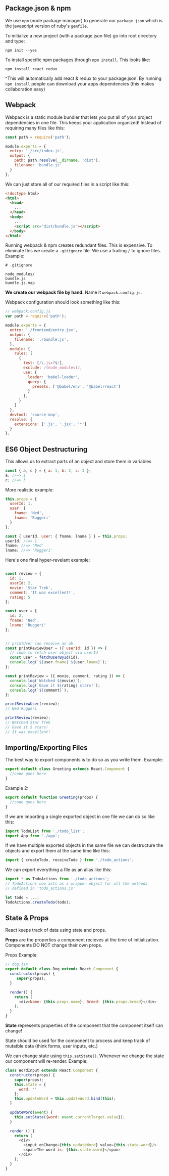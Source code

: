 ## Package.json & npm

We use `npm` (node package manager) to generate our `package.json` which is the javascript version of ruby's `gemfile`. 

To initialize a new project (with a package.json file) go into root directory and type:

```
npm init --yes
```

To install specific npm packages through `npm install`. This looks like:

```
npm install react redux
```

^This will automatically add react & redux to your package.json. By running `npm install` people can download your apps dependencies (this makes collaboration easy)

## Webpack

Webpack is a static module bundler that lets you put all of your project dependencies in one file. This keeps your application organized! Instead of requiring many files like this:

```javascript
const path = require('path');

module.exports = {
  entry: './src/index.js',
  output: {
    path: path.resolve(__dirname, 'dist'),
    filename: 'bundle.js'
  }
};
```

We can just store all of our required files in a script like this:

```html
<!doctype html>
<html>
  <head>
    ...
  </head>
  <body>
    ...
    <script src="dist/bundle.js"></script>
  </body>
</html>
```

Running webpack & npm creates redundant files. This is expensive. To eliminate this we create a `.gitignore` file. We use a trailing `/` to ignore files. Example:

```
# .gitignore

node_modules/
bundle.js
bundle.js.map
```

**We create our webpack file by hand.** Name it `webpack.config.js`.

Webpack configuration should look something like this:

```javascript
// webpack.config.js
var path = require('path');

module.exports = {
  entry: './frontend/entry.jsx',
  output: {
    filename: './bundle.js',
  },
  module: {
    rules: [
      {
        test: [/\.jsx?$/],
        exclude: /(node_modules)/,
        use: {
          loader: 'babel-loader',
          query: {
            presets: ['@babel/env', '@babel/react']
          }
        },
      }
    ]
  },
  devtool: 'source-map',
  resolve: {
    extensions: ['.js', '.jsx', '*']
  }
};
```

## ES6 Object Destructuring

This allows us to extract parts of an object and store them in variables

```javascript
const { a, c } = { a: 1, b: 2, c: 3 };
a; //=> 1
c; //=> 3
```

More realistic example:

```javascript
this.props = {
  userId: 1,
  user: {
    fname: 'Ned',
    lname: 'Ruggeri'
  }
};

const { userId, user: { fname, lname } } = this.props;
userId; //=> 1
fname; //=> 'Ned'
lname; //=> 'Ruggeri'
```

Here's one final hyper-revelant example:

```javascript 

const review = {
  id: 1,
  userId: 2,
  movie: 'Star Trek',
  comment: 'It was excellent!',
  rating: 5
};

const user = {
  id: 2,
  fname: 'Ned',
  lname: 'Ruggeri'
};


// printUser can receive an ob
const printReviewUser = ({ userId: id }) => {
  // code to fetch user object via userId
  const user = fetchUserById(id);
  console.log(`${user.fname} ${user.lname}`);
};

const printReview = ({ movie, comment, rating }) => {
  console.log(`Watched ${movie}`);
  console.log(`Gave it ${rating} stars!`);
  console.log(`${comment}`);
};

printReviewUser(review);
// Ned Ruggeri

printReview(review);
// Watched Star Trek
// Gave it 5 stars!
// It was excellent!

```


## Importing/Exporting Files

The best way to export components is to do so as you write them. Example:

```javascript
export default class Greeting extends React.Component {
  //code goes here
}
``` 
Example 2:

```javascript
export default function Greeting(props) {
  //code goes here
}
```

If we are importing a single exported object in one file we can do so like this:

```javascript 
import TodoList from './todo_list';
import App from './app';
```

If we have multiple exported objects in the same file we can destructure the objects and export them at the same time like this:

```javascript
import { createTodo, receiveTodo } from './todo_actions';
```

We can export everything a file as an alias like this:

```javascript 
import * as TodoActions from './todo_actions';
// TodoActions now acts as a wrapper object for all the methods
// defined in 'todo_actions.js'

let todo = ...;
TodoActions.createTodo(todo);
```

## State & Props

React keeps track of data using state and props. 

**Props** are the properties a component recieves at the time of initialization. Components DO NOT change their own props. 

Props Example:

```javascript
// dog.jsx
export default class Dog extends React.Component {
  constructor(props) {
     super(props);
  }

  render() {
    return (
      <div>Name: {this.props.name}, Breed: {this.props.breed}</div>
    );
  }
}
```

**State** represents properties of the component that the component itself can change!

State should be used for the component to process and keep track of mutatble data (think forms, user inputs, etc.)

We can change state using `this.setState()`. Whenever we change the state our component will re-render. Example:

```javascript
class WordInput extends React.Component {
  constructor(props) {
    super(props);
    this.state = {
      word: ''
    };
    this.updateWord = this.updateWord.bind(this);
  }

  updateWord(event) {
    this.setState({word: event.currentTarget.value});
  }

  render () {
    return (
      <div>
        <input onChange={this.updateWord} value={this.state.word}/>
        <span>The word is: {this.state.word}</span>
      </div>
    );
  }
}
```

